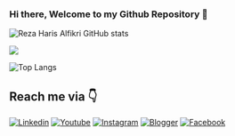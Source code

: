 ### Hi there, Welcome to my Github Repository 👋

![Reza Haris Alfikri GitHub stats](https://github-readme-stats.vercel.app/api?username=rezaharisz&show_icons=true&theme=synthwave)

![](https://github-readme-streak-stats.herokuapp.com/?user=rezaharisz&theme=synthwave) 

![Top Langs](https://github-readme-stats.vercel.app/api/top-langs/?username=rezaharisz&?includeForks=true&layout=compact&theme=synthwave)

## Reach me via 👇

[![Linkedin](https://img.shields.io/badge/LinkedIn-blue.svg?style=for-the-badge&logo=linkedin)](https://www.linkedin.com/in/rezaharisz)
[![Youtube](https://img.shields.io/badge/Youtube-red.svg?style=for-the-badge&logo=youtube)](https://www.youtube.com/channel/UCzeO_1alwpjvbAGNnWJUtcQ)
[![Instagram](https://img.shields.io/badge/Instagram-gray.svg?style=for-the-badge&logo=instagram)](https://www.instagram.com/rezaharisz)
[![Blogger](https://img.shields.io/badge/Blogger-white.svg?style=for-the-badge&logo=blogger)](https://segudangilmu69.blogspot.com)
[![Facebook](https://img.shields.io/badge/Facebook-lavender.svg?style=for-the-badge&logo=facebook)](https://www.facebook.com/reza.parkirningdalanan)
